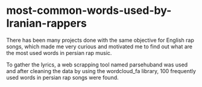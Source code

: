 # most-common-words-used-by-Iranian-rappers
There has been many projects done with the same objective for English rap songs, which made me very curious and motivated me to find out what are the most used words in persian rap music.

To gather the lyrics, a web scrapping tool named parsehuband was used and after cleaning the data by using the wordcloud_fa library, 100 frequently used words in persian rap songs were found.
